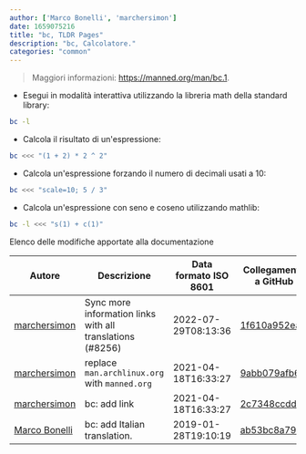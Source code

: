 ```yaml
---
author: ['Marco Bonelli', 'marchersimon']
date: 1659075216
title: "bc, TLDR Pages"
description: "bc, Calcolatore."
categories: "common"
---
```

> Maggiori informazioni: <https://manned.org/man/bc.1>.

- Esegui in modalità interattiva utilizzando la libreria math della standard library:

```bash
bc -l
```

- Calcola il risultato di un'espressione:

```bash
bc <<< "(1 + 2) * 2 ^ 2"
```

- Calcola un'espressione forzando il numero di decimali usati a 10:

```bash
bc <<< "scale=10; 5 / 3"
```

- Calcola un'espressione con seno e coseno utilizzando mathlib:

```bash
bc -l <<< "s(1) + c(1)"
```
Elenco delle modifiche apportate alla documentazione


Autore | Descrizione | Data formato ISO 8601 | Collegamento a GitHub
------|-----|-----|-----
[marchersimon](mailto:50295997+marchersimon@users.noreply.github.com) | Sync more information links with all translations (#8256) | 2022-07-29T08:13:36 | [1f610a952ea0](https://github.com/tldr-pages/tldr/commit/1f610a952ea0d53e0a1bdbd1246ef81f24db2f3f)
[marchersimon](mailto:marchersimon@zohomail.eu) | replace `man.archlinux.org` with `manned.org` | 2021-04-18T16:33:27 | [9abb079afb69](https://github.com/tldr-pages/tldr/commit/9abb079afb6972f3de61a30e1b3fb849ad4b68d9)
[marchersimon](mailto:marchersimon@zohomail.eu) | bc: add link | 2021-04-18T16:33:27 | [2c7348ccdd6b](https://github.com/tldr-pages/tldr/commit/2c7348ccdd6bc47e877d760a180c8cd685d9a4e8)
[Marco Bonelli](mailto:mb5.marcob@gmail.com) | bc: add Italian translation. | 2019-01-28T19:10:19 | [ab53bc8a79e8](https://github.com/tldr-pages/tldr/commit/ab53bc8a79e84b771fef3f71c7fb6606b30461fd)


